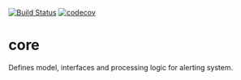[![Build Status](https://travis-ci.org/sievent-monitoring/Core.svg?branch=develop)](https://travis-ci.org/sievent-monitoring/Core) [![codecov](https://codecov.io/gh/sievent-monitoring/Core/branch/develop/graph/badge.svg)](https://codecov.io/gh/sievent-monitoring/Core)

# core
Defines model, interfaces and processing logic for alerting system.
